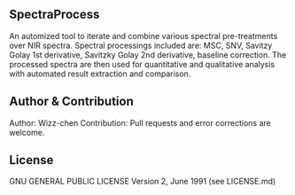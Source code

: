 ## SpectraProcess

An automized tool to iterate and combine various spectral pre-treatments over NIR spectra. Spectral processings included are: MSC, SNV, Savitzy Golay 1st derivative, Savitzky Golay 2nd derivative, baseline correction.
The processed spectra are then used for quantitative and qualitative analysis with automated result extraction and comparison.

## Author & Contribution
Author: Wizz-chen
Contribution: Pull requests and error corrections are welcome.

## License
 GNU GENERAL PUBLIC LICENSE Version 2, June 1991 (see LICENSE.md)

